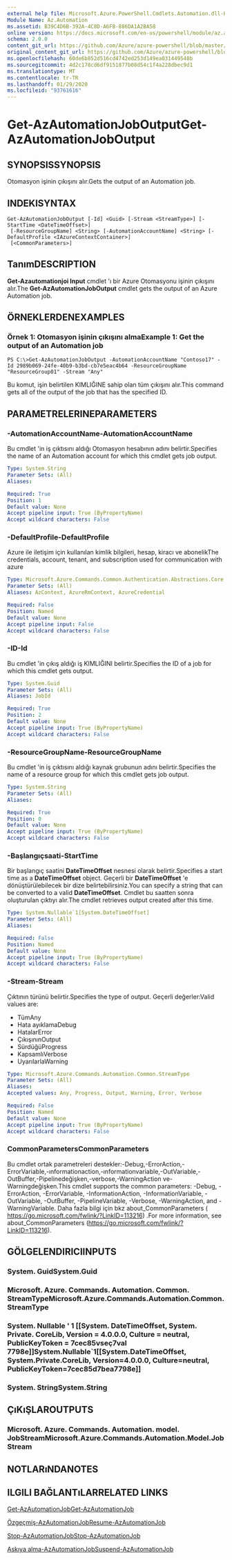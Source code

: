 ```yaml
---
external help file: Microsoft.Azure.PowerShell.Cmdlets.Automation.dll-Help.xml
Module Name: Az.Automation
ms.assetid: B39C4D6B-392A-4C8D-A6FB-886DA1A2BA58
online version: https://docs.microsoft.com/en-us/powershell/module/az.automation/get-azautomationjoboutput
schema: 2.0.0
content_git_url: https://github.com/Azure/azure-powershell/blob/master/src/Automation/Automation/help/Get-AzAutomationJobOutput.md
original_content_git_url: https://github.com/Azure/azure-powershell/blob/master/src/Automation/Automation/help/Get-AzAutomationJobOutput.md
ms.openlocfilehash: 60de6b852d516cd4742ed253d149ea031449548b
ms.sourcegitcommit: 4d2c178cd6df9151877b08d54c1f4a228dbec9d1
ms.translationtype: MT
ms.contentlocale: tr-TR
ms.lasthandoff: 01/29/2020
ms.locfileid: "93761616"
---
```

# <span data-ttu-id="6684b-101">Get-AzAutomationJobOutput</span><span class="sxs-lookup"><span data-stu-id="6684b-101">Get-AzAutomationJobOutput</span></span>

## <span data-ttu-id="6684b-102">SYNOPSIS</span><span class="sxs-lookup"><span data-stu-id="6684b-102">SYNOPSIS</span></span>
<span data-ttu-id="6684b-103">Otomasyon işinin çıkışını alır.</span><span class="sxs-lookup"><span data-stu-id="6684b-103">Gets the output of an Automation job.</span></span>

## <span data-ttu-id="6684b-104">INDEKI</span><span class="sxs-lookup"><span data-stu-id="6684b-104">SYNTAX</span></span>

```
Get-AzAutomationJobOutput [-Id] <Guid> [-Stream <StreamType>] [-StartTime <DateTimeOffset>]
 [-ResourceGroupName] <String> [-AutomationAccountName] <String> [-DefaultProfile <IAzureContextContainer>]
 [<CommonParameters>]
```

## <span data-ttu-id="6684b-105">Tanım</span><span class="sxs-lookup"><span data-stu-id="6684b-105">DESCRIPTION</span></span>
<span data-ttu-id="6684b-106">**Get-Azautomationjoi Input** cmdlet 'ı bir Azure Otomasyonu işinin çıkışını alır.</span><span class="sxs-lookup"><span data-stu-id="6684b-106">The **Get-AzAutomationJobOutput** cmdlet gets the output of an Azure Automation job.</span></span>

## <span data-ttu-id="6684b-107">ÖRNEKLERDEN</span><span class="sxs-lookup"><span data-stu-id="6684b-107">EXAMPLES</span></span>

### <span data-ttu-id="6684b-108">Örnek 1: Otomasyon işinin çıkışını alma</span><span class="sxs-lookup"><span data-stu-id="6684b-108">Example 1: Get the output of an Automation job</span></span>
```
PS C:\>Get-AzAutomationJobOutput -AutomationAccountName "Contoso17" -Id 2989b069-24fe-40b9-b3bd-cb7e5eac4b64 -ResourceGroupName "ResourceGroup01" -Stream "Any"
```

<span data-ttu-id="6684b-109">Bu komut, işin belirtilen KIMLIĞINE sahip olan tüm çıkışını alır.</span><span class="sxs-lookup"><span data-stu-id="6684b-109">This command gets all of the output of the job that has the specified ID.</span></span>

## <span data-ttu-id="6684b-110">PARAMETRELERINE</span><span class="sxs-lookup"><span data-stu-id="6684b-110">PARAMETERS</span></span>

### <span data-ttu-id="6684b-111">-AutomationAccountName</span><span class="sxs-lookup"><span data-stu-id="6684b-111">-AutomationAccountName</span></span>
<span data-ttu-id="6684b-112">Bu cmdlet 'in iş çıktısını aldığı Otomasyon hesabının adını belirtir.</span><span class="sxs-lookup"><span data-stu-id="6684b-112">Specifies the name of an Automation account for which this cmdlet gets job output.</span></span>

```yaml
Type: System.String
Parameter Sets: (All)
Aliases:

Required: True
Position: 1
Default value: None
Accept pipeline input: True (ByPropertyName)
Accept wildcard characters: False
```

### <span data-ttu-id="6684b-113">-DefaultProfile</span><span class="sxs-lookup"><span data-stu-id="6684b-113">-DefaultProfile</span></span>
<span data-ttu-id="6684b-114">Azure ile iletişim için kullanılan kimlik bilgileri, hesap, kiracı ve abonelik</span><span class="sxs-lookup"><span data-stu-id="6684b-114">The credentials, account, tenant, and subscription used for communication with azure</span></span>

```yaml
Type: Microsoft.Azure.Commands.Common.Authentication.Abstractions.Core.IAzureContextContainer
Parameter Sets: (All)
Aliases: AzContext, AzureRmContext, AzureCredential

Required: False
Position: Named
Default value: None
Accept pipeline input: False
Accept wildcard characters: False
```

### <span data-ttu-id="6684b-115">-ID</span><span class="sxs-lookup"><span data-stu-id="6684b-115">-Id</span></span>
<span data-ttu-id="6684b-116">Bu cmdlet 'in çıkış aldığı iş KIMLIĞINI belirtir.</span><span class="sxs-lookup"><span data-stu-id="6684b-116">Specifies the ID of a job for which this cmdlet gets output.</span></span>

```yaml
Type: System.Guid
Parameter Sets: (All)
Aliases: JobId

Required: True
Position: 2
Default value: None
Accept pipeline input: True (ByPropertyName)
Accept wildcard characters: False
```

### <span data-ttu-id="6684b-117">-ResourceGroupName</span><span class="sxs-lookup"><span data-stu-id="6684b-117">-ResourceGroupName</span></span>
<span data-ttu-id="6684b-118">Bu cmdlet 'in iş çıktısını aldığı kaynak grubunun adını belirtir.</span><span class="sxs-lookup"><span data-stu-id="6684b-118">Specifies the name of a resource group for which this cmdlet gets job output.</span></span>

```yaml
Type: System.String
Parameter Sets: (All)
Aliases:

Required: True
Position: 0
Default value: None
Accept pipeline input: True (ByPropertyName)
Accept wildcard characters: False
```

### <span data-ttu-id="6684b-119">-Başlangıçsaati</span><span class="sxs-lookup"><span data-stu-id="6684b-119">-StartTime</span></span>
<span data-ttu-id="6684b-120">Bir başlangıç saatini **DateTimeOffset** nesnesi olarak belirtir.</span><span class="sxs-lookup"><span data-stu-id="6684b-120">Specifies a start time as a **DateTimeOffset** object.</span></span>
<span data-ttu-id="6684b-121">Geçerli bir **DateTimeOffset** 'e dönüştürülebilecek bir dize belirtebilirsiniz.</span><span class="sxs-lookup"><span data-stu-id="6684b-121">You can specify a string that can be converted to a valid **DateTimeOffset**.</span></span>
<span data-ttu-id="6684b-122">Cmdlet bu saatten sonra oluşturulan çıktıyı alır.</span><span class="sxs-lookup"><span data-stu-id="6684b-122">The cmdlet retrieves output created after this time.</span></span>

```yaml
Type: System.Nullable`1[System.DateTimeOffset]
Parameter Sets: (All)
Aliases:

Required: False
Position: Named
Default value: None
Accept pipeline input: True (ByPropertyName)
Accept wildcard characters: False
```

### <span data-ttu-id="6684b-123">-Stream</span><span class="sxs-lookup"><span data-stu-id="6684b-123">-Stream</span></span>
<span data-ttu-id="6684b-124">Çıktının türünü belirtir.</span><span class="sxs-lookup"><span data-stu-id="6684b-124">Specifies the type of output.</span></span>
<span data-ttu-id="6684b-125">Geçerli değerler:</span><span class="sxs-lookup"><span data-stu-id="6684b-125">Valid values are:</span></span> 
- <span data-ttu-id="6684b-126">Tüm</span><span class="sxs-lookup"><span data-stu-id="6684b-126">Any</span></span>
- <span data-ttu-id="6684b-127">Hata ayıklama</span><span class="sxs-lookup"><span data-stu-id="6684b-127">Debug</span></span>
- <span data-ttu-id="6684b-128">Hatalar</span><span class="sxs-lookup"><span data-stu-id="6684b-128">Error</span></span>
- <span data-ttu-id="6684b-129">Çıkışının</span><span class="sxs-lookup"><span data-stu-id="6684b-129">Output</span></span>
- <span data-ttu-id="6684b-130">Sürdüğü</span><span class="sxs-lookup"><span data-stu-id="6684b-130">Progress</span></span>
- <span data-ttu-id="6684b-131">Kapsamlı</span><span class="sxs-lookup"><span data-stu-id="6684b-131">Verbose</span></span>
- <span data-ttu-id="6684b-132">Uyarılarla</span><span class="sxs-lookup"><span data-stu-id="6684b-132">Warning</span></span>

```yaml
Type: Microsoft.Azure.Commands.Automation.Common.StreamType
Parameter Sets: (All)
Aliases:
Accepted values: Any, Progress, Output, Warning, Error, Verbose

Required: False
Position: Named
Default value: None
Accept pipeline input: True (ByPropertyName)
Accept wildcard characters: False
```

### <span data-ttu-id="6684b-133">CommonParameters</span><span class="sxs-lookup"><span data-stu-id="6684b-133">CommonParameters</span></span>
<span data-ttu-id="6684b-134">Bu cmdlet ortak parametreleri destekler:-Debug,-ErrorAction,-ErrorVariable,-ınformationaction,-ınformationvariable,-OutVariable,-OutBuffer,-Pipelinedeğişken,-verbose,-WarningAction ve-Warningdeğişken.</span><span class="sxs-lookup"><span data-stu-id="6684b-134">This cmdlet supports the common parameters: -Debug, -ErrorAction, -ErrorVariable, -InformationAction, -InformationVariable, -OutVariable, -OutBuffer, -PipelineVariable, -Verbose, -WarningAction, and -WarningVariable.</span></span> <span data-ttu-id="6684b-135">Daha fazla bilgi için bkz about_CommonParameters ( https://go.microsoft.com/fwlink/?LinkID=113216) .</span><span class="sxs-lookup"><span data-stu-id="6684b-135">For more information, see about_CommonParameters (https://go.microsoft.com/fwlink/?LinkID=113216).</span></span>

## <span data-ttu-id="6684b-136">GÖLGELENDIRICI</span><span class="sxs-lookup"><span data-stu-id="6684b-136">INPUTS</span></span>

### <span data-ttu-id="6684b-137">System. Guid</span><span class="sxs-lookup"><span data-stu-id="6684b-137">System.Guid</span></span>

### <span data-ttu-id="6684b-138">Microsoft. Azure. Commands. Automation. Common. StreamType</span><span class="sxs-lookup"><span data-stu-id="6684b-138">Microsoft.Azure.Commands.Automation.Common.StreamType</span></span>

### <span data-ttu-id="6684b-139">System. Nullable ' 1 [[System. DateTimeOffset, System. Private. CoreLib, Version = 4.0.0.0, Culture = neutral, PublicKeyToken = 7cec85vseç7val 7798e]]</span><span class="sxs-lookup"><span data-stu-id="6684b-139">System.Nullable\`1[[System.DateTimeOffset, System.Private.CoreLib, Version=4.0.0.0, Culture=neutral, PublicKeyToken=7cec85d7bea7798e]]</span></span>

### <span data-ttu-id="6684b-140">System. String</span><span class="sxs-lookup"><span data-stu-id="6684b-140">System.String</span></span>

## <span data-ttu-id="6684b-141">ÇıKıŞLAR</span><span class="sxs-lookup"><span data-stu-id="6684b-141">OUTPUTS</span></span>

### <span data-ttu-id="6684b-142">Microsoft. Azure. Commands. Automation. model. JobStream</span><span class="sxs-lookup"><span data-stu-id="6684b-142">Microsoft.Azure.Commands.Automation.Model.JobStream</span></span>

## <span data-ttu-id="6684b-143">NOTLARıNDA</span><span class="sxs-lookup"><span data-stu-id="6684b-143">NOTES</span></span>

## <span data-ttu-id="6684b-144">ILGILI BAĞLANTıLAR</span><span class="sxs-lookup"><span data-stu-id="6684b-144">RELATED LINKS</span></span>

[<span data-ttu-id="6684b-145">Get-AzAutomationJob</span><span class="sxs-lookup"><span data-stu-id="6684b-145">Get-AzAutomationJob</span></span>](./Get-AzAutomationJob.md)

[<span data-ttu-id="6684b-146">Özgeçmiş-AzAutomationJob</span><span class="sxs-lookup"><span data-stu-id="6684b-146">Resume-AzAutomationJob</span></span>](./Resume-AzAutomationJob.md)

[<span data-ttu-id="6684b-147">Stop-AzAutomationJob</span><span class="sxs-lookup"><span data-stu-id="6684b-147">Stop-AzAutomationJob</span></span>](./Stop-AzAutomationJob.md)

[<span data-ttu-id="6684b-148">Askıya alma-AzAutomationJob</span><span class="sxs-lookup"><span data-stu-id="6684b-148">Suspend-AzAutomationJob</span></span>](./Suspend-AzAutomationJob.md)


